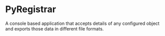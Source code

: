 PyRegistrar
===========

A console based application that accepts details of any configured object and exports those data in different file formats.
